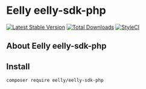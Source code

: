 # Eelly eelly-sdk-php

[![Latest Stable Version](https://poser.pugx.org/eelly/eelly-sdk-php/v/stable.png)](https://packagist.org/packages/eelly/eelly-sdk-php)
[![Total Downloads](https://poser.pugx.org/eelly/eelly-sdk-php/downloads.png)](https://packagist.org/packages/eelly/eelly-sdk-php)
[![StyleCI](https://styleci.io/repos/95067206/shield?branch=master)](https://styleci.io/repos/95067206)

## About Eelly eelly-sdk-php

## Install
`composer require eelly/eelly-sdk-php`
 